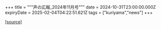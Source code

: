 +++
title = """声の広報_2024年11月号"""
date = 2024-10-31T23:00:00.000Z
expiryDate = 2025-02-04T04:22:51.621Z
tags = ["kuriyama","news"]
+++


[[source]](https://www.town.kuriyama.hokkaido.jp/site/koho/29277.html)
